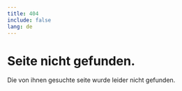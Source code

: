 ```yaml
---
title: 404
include: false
lang: de
---
```

# Seite nicht gefunden. 

Die von ihnen gesuchte seite wurde leider nicht gefunden. 